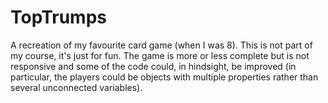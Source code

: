 # TopTrumps 
A recreation of my favourite card game (when I was 8). This is not part of my course, it's just for fun. 
The game is more or less complete but is not responsive and some of the code could, in hindsight, be improved 
(in particular, the players could be objects with multiple properties rather than several unconnected variables).
